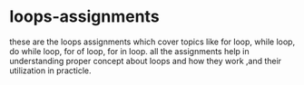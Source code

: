 # loops-assignments
these are the loops assignments which cover topics like for loop, while loop, do while loop, for of loop, for in loop.
all the assignments help in understanding proper concept about loops and how they work ,and their utilization in practicle.

